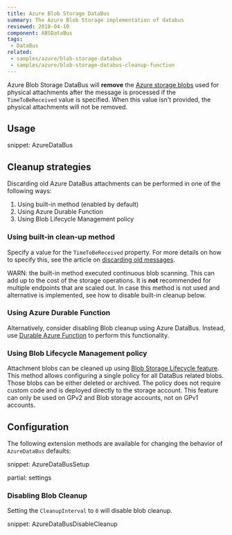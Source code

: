 ```yaml
---
title: Azure Blob Storage DataBus
summary: The Azure Blob Storage implementation of databus
reviewed: 2018-04-10
component: ABSDataBus
tags:
 - DataBus
related:
 - samples/azure/blob-storage-databus
 - samples/azure/blob-storage-databus-cleanup-function
---
```


Azure Blob Storage DataBus will **remove** the [Azure storage blobs](https://docs.microsoft.com/en-us/azure/storage/storage-dotnet-how-to-use-blobs) used for physical attachments after the message is processed if the `TimeToBeReceived` value is specified. When this value isn't provided, the physical attachments will not be removed.


## Usage

snippet: AzureDataBus


## Cleanup strategies

Discarding old Azure DataBus attachments can be performed in one of the following ways:

1. Using built-in method (enabled by default)
2. Using Azure Durable Function
3. Using Blob Lifecycle Management policy

### Using built-in clean-up method

Specify a value for the `TimeToBeReceived` property. For more details on how to specify this, see the article on [discarding old messages](/nservicebus/messaging/discard-old-messages.md).

WARN: the built-in method executed continuous blob scanning. This can add up to the cost of the storage operations. It is **not** recommended for multiple endpoints that are scaled out. In case this method is not used and alternative is implemented, see how to disable built-in cleanup below. 

### Using Azure Durable Function

Alternatively, consider disabling Blob cleanup using Azure DataBus. Instead, use [Durable Azure Function](/samples/azure/blob-storage-databus-cleanup-function/) to perform this functionality.

### Using Blob Lifecycle Management policy

Attachment blobs can be cleaned up using [Blob Storage Lifecycle feature](https://docs.microsoft.com/en-us/azure/storage/blobs/storage-lifecycle-management-concepts). This method allows configuring a single policy for all DataBus related blobs. Those blobs can be either deleted or archived. The policy does not require custom code and is deployed directly to the storage account. This feature can only be used on GPv2 and Blob storage accounts, not on GPv1 accounts. 


## Configuration

The following extension methods are available for changing the behavior of `AzureDataBus` defaults:

snippet: AzureDataBusSetup

partial: settings

### Disabling Blob Cleanup

Setting the `CleanupInterval` to `0` will disable blob cleanup.

snippet: AzureDataBusDisableCleanup
